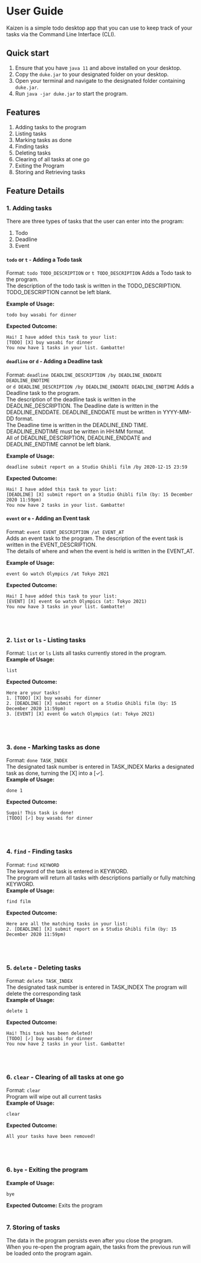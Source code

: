 # User Guide
Kaizen is a simple todo desktop app that you can use to keep track of your tasks via the Command Line Interface (CLI).

## Quick start
1. Ensure that you have `java 11` and above installed on your desktop.
2. Copy the `duke.jar` to your designated folder on your desktop.
3. Open your terminal and navigate to the designated folder containing `duke.jar`.
4. Run `java -jar duke.jar` to start the program.

## Features 
1. Adding tasks to the program
2. Listing tasks
3. Marking tasks as done
4. Finding tasks
5. Deleting tasks
6. Clearing of all tasks at one go
7. Exiting the Program
8. Storing and Retrieving tasks

## Feature Details
### 1. Adding tasks
There are three types of tasks that the user can enter into the program:
1. Todo
2. Deadline
3. Event

#### `todo` or `t` - Adding a Todo task
Format: `todo TODO_DESCRIPTION` or `t TODO_DESCRIPTION` 
Adds a Todo task to the program.  
The description of the todo task is written in the TODO_DESCRIPTION.  
TODO_DESCRIPTION cannot be left blank.  

**Example of Usage:**
```
todo buy wasabi for dinner
```

**Expected Outcome:**
```
Hai! I have added this task to your list:
[TODO] [X] buy wasabi for dinner
You now have 1 tasks in your list. Gambatte!
```  

#### `deadline` or `d` - Adding a Deadline task
Format: `deadline DEADLINE_DESCRIPTION /by DEADLINE_ENDDATE DEADLINE_ENDTIME`  
or `d DEADLINE_DESCRIPTION /by DEADLINE_ENDDATE DEADLINE_ENDTIME`
Adds a Deadline task to the program.  
The description of the deadline task is written in the DEADLINE_DESCRIPTION.
The Deadline date is written in the DEADLINE_ENDDATE. DEADLINE_ENDDATE must be written in YYYY-MM-DD format.  
The Deadline time is written in the DEADLINE_END TIME. DEADLINE_ENDTIME must be written in HH:MM format.  
All of DEADLINE_DESCRIPTION, DEADLINE_ENDDATE and DEADLINE_ENDTIME cannot be left blank.  

**Example of Usage:**
```
deadline submit report on a Studio Ghibli film /by 2020-12-15 23:59
```

**Expected Outcome:**
```
Hai! I have added this task to your list:
[DEADLINE] [X] submit report on a Studio Ghibli film (by: 15 December 2020 11:59pm)  
You now have 2 tasks in your list. Gambatte!
```  

#### `event` or `e` - Adding an Event task
Format: `event EVENT_DESCRIPTION /at EVENT_AT`  
Adds an event task to the program.
The description of the event task is written in the EVENT_DESCRIPTION.  
The details of where and when the event is held is written in the EVENT_AT.  

**Example of Usage:**
```
event Go watch Olympics /at Tokyo 2021
```

**Expected Outcome:**
```
Hai! I have added this task to your list:
[EVENT] [X] event Go watch Olympics (at: Tokyo 2021)
You now have 3 tasks in your list. Gambatte!
```  
<br><br/>
### 2. `list` or `ls` - Listing tasks
Format: `list` or `ls`
Lists all tasks currently stored in the program.  
**Example of Usage:**
```
list
```

**Expected Outcome:**
```
Here are your tasks!
1. [TODO] [X] buy wasabi for dinner
2. [DEADLINE] [X] submit report on a Studio Ghibli film (by: 15 December 2020 11:59pm)  
3. [EVENT] [X] event Go watch Olympics (at: Tokyo 2021)
```  
<br><br/>
### 3. `done` - Marking tasks as done
Format: `done TASK_INDEX`  
The designated task number is entered in TASK_INDEX
Marks a designated task as done, turning the [X] into a [✓].  
**Example of Usage:**
```
done 1
```

**Expected Outcome:**
```
Sugoi! This task is done!
[TODO] [✓] buy wasabi for dinner
```  
<br><br/>
### 4. `find` - Finding tasks
Format: `find KEYWORD`  
The keyword of the task is entered in KEYWORD.  
The program will return all tasks with descriptions partially or fully matching KEYWORD.  
**Example of Usage:**
```
find film
```

**Expected Outcome:**
```
Here are all the matching tasks in your list:
2. [DEADLINE] [X] submit report on a Studio Ghibli film (by: 15 December 2020 11:59pm)
```  
<br><br/>
### 5. `delete` - Deleting tasks
Format: `delete TASK_INDEX`  
The designated task number is entered in TASK_INDEX 
The program will delete the corresponding task  
**Example of Usage:**
```
delete 1
```

**Expected Outcome:**
```
Hai! This task has been deleted!  
[TODO] [✓] buy wasabi for dinner
You now have 2 tasks in your list. Gambatte!
```  
<br><br/>
### 6. `clear` - Clearing of all tasks at one go
Format: `clear`  
Program will wipe out all current tasks  
**Example of Usage:**
```
clear
```

**Expected Outcome:**
```
All your tasks have been removed!
```  
<br><br/>
### 6. `bye` - Exiting the program
**Example of Usage:**
```
bye
```

**Expected Outcome:**
Exits the program
<br><br/>
### 7. Storing of tasks  
The data in the program persists even after you close the program.  
When you re-open the program again, the tasks from the previous run will be loaded onto the program again.  
